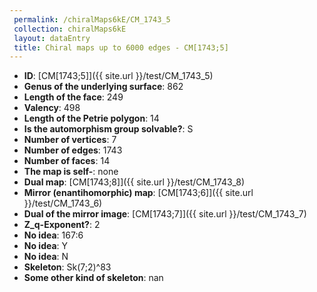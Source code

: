 ```yaml
--- 
 permalink: /chiralMaps6kE/CM_1743_5 
 collection: chiralMaps6kE
 layout: dataEntry
 title: Chiral maps up to 6000 edges - CM[1743;5]
---
```


- **ID**: [CM[1743;5]]({{ site.url }}/test/CM_1743_5)
- **Genus of the underlying surface**: 862
- **Length of the face**: 249
- **Valency**: 498
- **Length of the Petrie polygon**: 14
- **Is the automorphism group solvable?**: S
- **Number of vertices**: 7
- **Number of edges**: 1743
- **Number of faces**: 14
- **The map is self-**: none
- **Dual map**: [CM[1743;8]]({{ site.url }}/test/CM_1743_8)
- **Mirror (enantihomorphic) map**: [CM[1743;6]]({{ site.url }}/test/CM_1743_6)
- **Dual of the mirror image**: [CM[1743;7]]({{ site.url }}/test/CM_1743_7)
- **Z_q-Exponent?**: 2
- **No idea**:  167:6
- **No idea**: Y
- **No idea**: N
- **Skeleton**: Sk(7;2)^83
- **Some other kind of skeleton**: nan
